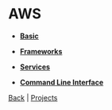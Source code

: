 # AWS

- **[Basic](basic_concepts/basic_concepts.md)**

- **[Frameworks](framework/framework.md)**

- **[Services](services/services.md)**

- **[Command Line Interface](aws_cli/aws_cli.md)**

[Back](../cloud.md) | [Projects](../projects/projects.md)